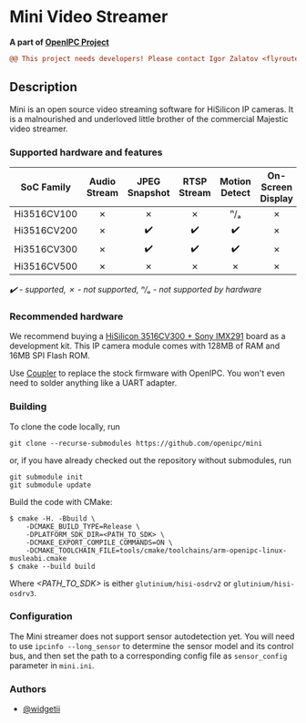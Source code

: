 Mini Video Streamer
===================
__A part of [OpenIPC Project](https://openipc.org/)__

```diff
@@ This project needs developers! Please contact Igor Zalatov <flyrouter@gmail.com>. @@
```

## Description
Mini is an open source video streaming software for HiSilicon IP cameras. It is a
malnourished and underloved little brother of the commercial Majestic video streamer.

### Supported hardware and features

| SoC Family  | Audio Stream | JPEG Snapshot | RTSP Stream | Motion Detect | On-Screen Display |
|-------------|:------------:|:-------------:|:-----------:|:-------------:|:-----------------:|
| Hi3516CV100 | ✗            | ✗             | ✗           | ⁿ/ₐ           | ✗                 |
| Hi3516CV200 | ✗            | ✔️            | ✔️          | ✔️            | ✗                 |
| Hi3516CV300 | ✗            | ✔️            | ✔️          | ✔️            | ✗                 |
| Hi3516CV500 | ✗            | ✗             | ✗           | ✗             | ✗                 |

_✔️ - supported, ✗ - not supported, ⁿ/ₐ - not supported by hardware_

### Recommended hardware
We recommend buying a [HiSilicon 3516CV300 + Sony IMX291](https://aliexpress.com/item/1005002315913099.html) 
board as a development kit. This IP camera module comes with 128MB of RAM and 16MB SPI Flash ROM.

Use [Coupler](https://github.com/OpenIPC/coupler) to replace the stock firmware with OpenIPC.
You won't even need to solder anything like a UART adapter.

### Building
To clone the code locally, run
```console
git clone --recurse-submodules https://github.com/openipc/mini
```
or, if you have already checked out the repository without submodules, run
```console
git submodule init
git submodule update
```

Build the code with CMake:
```console
$ cmake -H. -Bbuild \
    -DCMAKE_BUILD_TYPE=Release \
    -DPLATFORM_SDK_DIR=<PATH_TO_SDK> \
    -DCMAKE_EXPORT_COMPILE_COMMANDS=ON \
    -DCMAKE_TOOLCHAIN_FILE=tools/cmake/toolchains/arm-openipc-linux-musleabi.cmake
$ cmake --build build
```
Where _<PATH_TO_SDK>_ is either `glutinium/hisi-osdrv2` or `glutinium/hisi-osdrv3`.

### Configuration
The Mini streamer does not support sensor autodetection yet. You will need to use
`ipcinfo --long_sensor` to determine the sensor model and its control bus, and then set 
the path to a corresponding config file as `sensor_config` parameter in `mini.ini`.

### Authors
- [@widgetii](https://github.com/widgetii)
